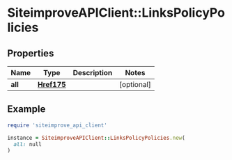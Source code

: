 # SiteimproveAPIClient::LinksPolicyPolicies

## Properties

| Name | Type | Description | Notes |
| ---- | ---- | ----------- | ----- |
| **all** | [**Href175**](Href175.md) |  | [optional] |

## Example

```ruby
require 'siteimprove_api_client'

instance = SiteimproveAPIClient::LinksPolicyPolicies.new(
  all: null
)
```

